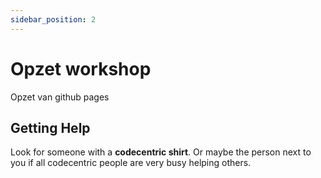 ```yaml
---
sidebar_position: 2
---
```


# Opzet workshop 
Opzet van github pages

## Getting Help
Look for someone with a **codecentric shirt**.
Or maybe the person next to you if all codecentric people are very busy helping others.
